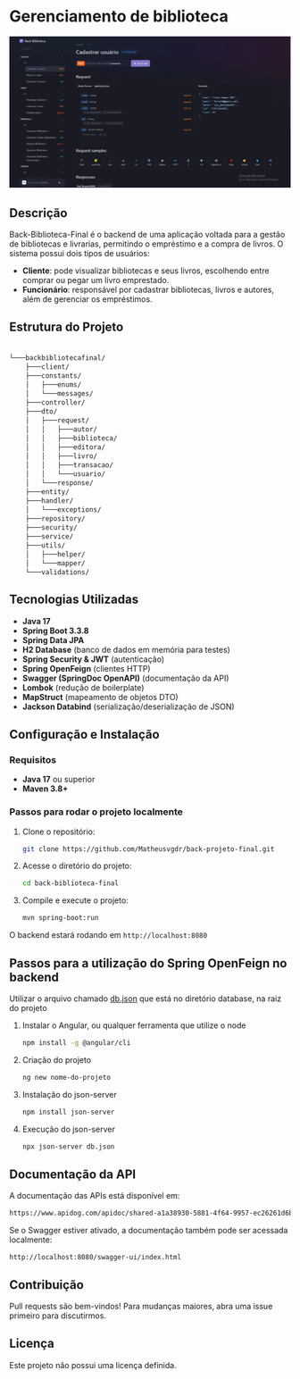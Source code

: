 # Gerenciamento de biblioteca
![Documentação da API](doc/documentacao.png)
## Descrição

Back-Biblioteca-Final é o backend de uma aplicação voltada para a gestão de bibliotecas e livrarias, permitindo o empréstimo e a compra de livros.
O sistema possui dois tipos de usuários:

- **Cliente**: pode visualizar bibliotecas e seus livros, escolhendo entre comprar ou pegar um livro emprestado.
- **Funcionário**: responsável por cadastrar bibliotecas, livros e autores, além de gerenciar os empréstimos.

## Estrutura do Projeto

```

└───backbibliotecafinal/
    ├───client/
    ├───constants/
    │   ├───enums/
    │   └───messages/
    ├───controller/
    ├───dto/
    │   ├───request/
    │   │   ├───autor/
    │   │   ├───biblioteca/
    │   │   ├───editora/
    │   │   ├───livro/
    │   │   ├───transacao/
    │   │   └───usuario/
    │   └───response/
    ├───entity/
    ├───handler/
    │   └───exceptions/
    ├───repository/
    ├───security/
    ├───service/
    ├───utils/
    │   ├───helper/
    │   └───mapper/
    └───validations/

```

## Tecnologias Utilizadas

- **Java 17**
- **Spring Boot 3.3.8**
- **Spring Data JPA**
- **H2 Database** (banco de dados em memória para testes)
- **Spring Security & JWT** (autenticação)
- **Spring OpenFeign** (clientes HTTP)
- **Swagger (SpringDoc OpenAPI)** (documentação da API)
- **Lombok** (redução de boilerplate)
- **MapStruct** (mapeamento de objetos DTO)
- **Jackson Databind** (serialização/deserialização de JSON)

## Configuração e Instalação

### Requisitos

- **Java 17** ou superior
- **Maven 3.8+**

### Passos para rodar o projeto localmente

1. Clone o repositório:
   ```sh
   git clone https://github.com/Matheusvgdr/back-projeto-final.git
   ```
2. Acesse o diretório do projeto:
   ```sh
   cd back-biblioteca-final
   ```
3. Compile e execute o projeto:
   ```sh
   mvn spring-boot:run
   ```

O backend estará rodando em `http://localhost:8080`

## Passos para a utilização do Spring OpenFeign no backend

   Utilizar o arquivo chamado [db.json](database/db.json) que está no diretório database, na raiz do projeto

1. Instalar o Angular, ou qualquer ferramenta que utilize o node
   ```sh
   npm install -g @angular/cli
   ```
2. Criação do projeto
   ```sh
   ng new nome-do-projeto
   ```
3. Instalação do json-server

   ```sh
   npm install json-server
   ```
4. Execução do json-server

   ```sh
   npx json-server db.json
   ```

## Documentação da API

A documentação das APIs está disponível em:

```sh
https://www.apidog.com/apidoc/shared-a1a38930-5881-4f64-9957-ec26261d6b5d
```

Se o Swagger estiver ativado, a documentação também pode ser acessada localmente:

```
http://localhost:8080/swagger-ui/index.html
```

## Contribuição

Pull requests são bem-vindos! Para mudanças maiores, abra uma issue primeiro para discutirmos.

## Licença

Este projeto não possui uma licença definida.

